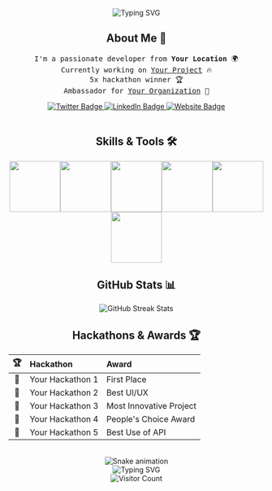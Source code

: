 <div align="center">
  <img src="https://readme-typing-svg.herokuapp.com?font=Fira+Code&size=40&duration=3000&pause=1000&color=6C63FF&center=true&vCenter=true&width=600&height=100&lines=Hey%2C+I'm+Your+Name!;Full-Stack+Developer;Creative+Problem+Solver" alt="Typing SVG" />
</div>


<h2 align="center">About Me 🚀</h2>

<p align="center">
  <samp>
    I'm a passionate developer from <b>Your Location</b> 🌍<br>
    Currently working on <a href="https://github.com/yourusername/yourproject">Your Project</a> 🔥<br>
    5x hackathon winner 🏆<br>
    Ambassador for <a href="https://yourorganization.com">Your Organization</a> 📢
  </samp>
</p>

<div align="center">
  <a href="https://twitter.com/yourusername" target="_blank">
    <img src="https://img.shields.io/badge/Twitter-1DA1F2?style=for-the-badge&logo=twitter&logoColor=white" alt="Twitter Badge"/>
  </a>
  <a href="https://www.linkedin.com/in/yourusername" target="_blank">
    <img src="https://img.shields.io/badge/LinkedIn-0077B5?style=for-the-badge&logo=linkedin&logoColor=white" alt="LinkedIn Badge"/>
  </a>
  <a href="https://yourwebsite.com" target="_blank">
    <img src="https://img.shields.io/badge/Website-FF7139?style=for-the-badge&logo=Firefox-Browser&logoColor=white" alt="Website Badge"/>
  </a>
</div>

<br>

<h2 align="center">Skills & Tools 🛠️</h2>

<p align="center">
  <img src="https://media3.giphy.com/media/ln7z2eWriiQAllfVcn/200w.webp" width="100"><img src="https://i.giphy.com/media/eNAsjO55tPbgaor7ma/200w.webp" width="100"><img src="https://i.giphy.com/media/KzJkzjggfGN5Py6nkT/200.webp" width="100"><img src="https://i.giphy.com/media/IdyAQJVN2kVPNUrojM/200.webp" width="100"><img src="https://media3.giphy.com/media/kdFc8fubgS31b8DsVu/giphy.webp" width="100"><img src="https://media.giphy.com/media/kH1DBkPNyZPOk0BxrM/giphy.gif" width="100">
</p>

<h2 align="center">GitHub Stats 📊</h2>

<div align="center">
  <img src="https://github-readme-streak-stats.herokuapp.com/?user=yourusername&theme=radical" alt="GitHub Streak Stats" />
</div>

<h2 align="center">Hackathons & Awards 🏆</h2>

<div align="center">

| 🏆 | Hackathon | Award |
|:---:|:---|:---|
| 🥇 | Your Hackathon 1 | First Place |
| 🎨 | Your Hackathon 2 | Best UI/UX |
| 🚀 | Your Hackathon 3 | Most Innovative Project |
| 👥 | Your Hackathon 4 | People's Choice Award |
| 🔧 | Your Hackathon 5 | Best Use of API |

</div>

<br>

<div align="center">
  <img src="https://github.com/yourusername/yourusername/blob/output/github-contribution-grid-snake.svg" alt="Snake animation" />
</div>

<div align="center">
  <img src="https://readme-typing-svg.herokuapp.com?font=Fira+Code&size=25&duration=3000&pause=1000&color=6C63FF&center=true&vCenter=true&width=600&height=100&lines=Thanks+for+visiting!;Let's+build+something+amazing+together!" alt="Typing SVG" />
</div>

<div align="center">
  <img src="https://profile-counter.glitch.me/yourusername/count.svg" alt="Visitor Count" />
</div>
